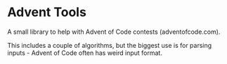 # Advent Tools
A small library to help with Advent of Code contests (adventofcode.com).

This includes a couple of algorithms, but the biggest use is for parsing inputs - Advent of Code often has weird input format.
